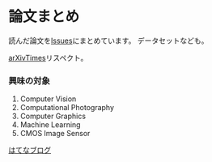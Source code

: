 # 論文まとめ
読んだ論文を[Issues](https://github.com/tkuri/papers/issues)にまとめています。
データセットなども。

[arXivTimes](https://github.com/arXivTimes/arXivTimes)リスペクト。

### 興味の対象
1. Computer Vision
2. Computational Photography
3. Computer Graphics
4. Machine Learning
5. CMOS Image Sensor 

[はてなブログ](https://klb.hatenablog.com/entry/portal)
